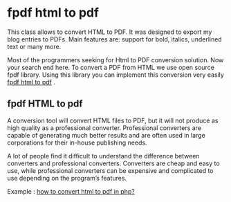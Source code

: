 # fpdf html to pdf

This class allows to convert HTML to PDF. It was designed to export my blog entries to PDFs. Main features are: support for bold, italics, underlined text or many more.

Most of the programmers seeking for Html to PDF conversion solution. Now your search end here. To convert a PDF from HTML we use open source fpdf library. Using this library you can implement this conversion very easily [fpdf html to pdf](https://www.pakainfo.com/how-to-convert-html-to-pdf-in-php-using-fpdf/) .


## fpdf HTML to pdf

A conversion tool will convert HTML files to PDF, but it will not produce as high quality as a professional converter. Professional converters are capable of generating much better results and are often used in large corporations for their in-house publishing needs.

A lot of people find it difficult to understand the difference between converters and professional converters. Converters are cheap and easy to use, while professional converters can be expensive and complicated to use depending on the program’s features.

Example : [how to convert html to pdf in php?](https://www.pakainfo.com/how-to-convert-html-to-pdf-in-php/)
